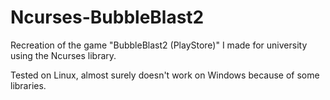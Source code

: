 # Ncurses-BubbleBlast2
Recreation of the game "BubbleBlast2 (PlayStore)" I made for university using the Ncurses library.

Tested on Linux, almost surely doesn't work on Windows because of some libraries.
